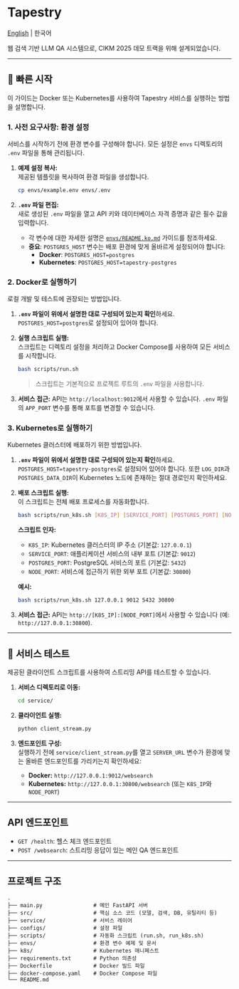 # Tapestry

[English](README.md) | 한국어

웹 검색 기반 LLM QA 시스템으로, CIKM 2025 데모 트랙을 위해 설계되었습니다.

---

## 🚀 빠른 시작

이 가이드는 Docker 또는 Kubernetes를 사용하여 Tapestry 서비스를 실행하는 방법을 설명합니다.

### 1. 사전 요구사항: 환경 설정

서비스를 시작하기 전에 환경 변수를 구성해야 합니다. 모든 설정은 `envs` 디렉토리의 `.env` 파일을 통해 관리됩니다.

1.  **예제 설정 복사:**  
    제공된 템플릿을 복사하여 환경 파일을 생성합니다.

    ```bash
    cp envs/example.env envs/.env
    ```

2.  **`.env` 파일 편집:**  
    새로 생성된 `.env` 파일을 열고 API 키와 데이터베이스 자격 증명과 같은 필수 값을 입력합니다.

    -   각 변수에 대한 자세한 설명은 [`envs/README.ko.md`](envs/README.ko.md) 가이드를 참조하세요.
    -   **중요**: `POSTGRES_HOST` 변수는 배포 환경에 맞게 올바르게 설정되어야 합니다:
        -   **Docker**: `POSTGRES_HOST=postgres`
        -   **Kubernetes**: `POSTGRES_HOST=tapestry-postgres`

### 2. Docker로 실행하기

로컬 개발 및 테스트에 권장되는 방법입니다.

1.  **`.env` 파일이 위에서 설명한 대로 구성되어 있는지 확인**하세요. `POSTGRES_HOST=postgres`로 설정되어 있어야 합니다.

2.  **실행 스크립트 실행:**  
    스크립트는 디렉토리 설정을 처리하고 Docker Compose를 사용하여 모든 서비스를 시작합니다.

    ```bash
    bash scripts/run.sh
    ```
    > 스크립트는 기본적으로 프로젝트 루트의 `.env` 파일을 사용합니다.

3.  **서비스 접근:**
    API는 `http://localhost:9012`에서 사용할 수 있습니다. `.env` 파일의 `APP_PORT` 변수를 통해 포트를 변경할 수 있습니다.

### 3. Kubernetes로 실행하기

Kubernetes 클러스터에 배포하기 위한 방법입니다.

1.  **`.env` 파일이 위에서 설명한 대로 구성되어 있는지 확인**하세요. `POSTGRES_HOST=tapestry-postgres`로 설정되어 있어야 합니다. 또한 `LOG_DIR`과 `POSTGRES_DATA_DIR`이 Kubernetes 노드에 존재하는 절대 경로인지 확인하세요.

2.  **배포 스크립트 실행:**  
    이 스크립트는 전체 배포 프로세스를 자동화합니다.

    ```bash
    bash scripts/run_k8s.sh [K8S_IP] [SERVICE_PORT] [POSTGRES_PORT] [NODE_PORT]
    ```

    **스크립트 인자:**
    -   `K8S_IP`: Kubernetes 클러스터의 IP 주소 (기본값: `127.0.0.1`)
    -   `SERVICE_PORT`: 애플리케이션 서비스의 내부 포트 (기본값: `9012`)
    -   `POSTGRES_PORT`: PostgreSQL 서비스의 포트 (기본값: `5432`)
    -   `NODE_PORT`: 서비스에 접근하기 위한 외부 포트 (기본값: `30800`)

    **예시:**
    ```bash
    bash scripts/run_k8s.sh 127.0.0.1 9012 5432 30800
    ```

3.  **서비스 접근:**
    API는 `http://[K8S_IP]:[NODE_PORT]`에서 사용할 수 있습니다 (예: `http://127.0.0.1:30800`).

---

## 🧪 서비스 테스트

제공된 클라이언트 스크립트를 사용하여 스트리밍 API를 테스트할 수 있습니다.

1.  **서비스 디렉토리로 이동:**
    ```bash
    cd service/
    ```

2.  **클라이언트 실행:**
    ```bash
    python client_stream.py
    ```

3.  **엔드포인트 구성:**  
    실행하기 전에 `service/client_stream.py`를 열고 `SERVER_URL` 변수가 환경에 맞는 올바른 엔드포인트를 가리키는지 확인하세요:
    -   **Docker:** `http://127.0.0.1:9012/websearch`
    -   **Kubernetes:** `http://127.0.0.1:30800/websearch` (또는 `K8S_IP`와 `NODE_PORT`)

---

## API 엔드포인트

- `GET /health`: 헬스 체크 엔드포인트
- `POST /websearch`: 스트리밍 응답이 있는 메인 QA 엔드포인트

---

## 프로젝트 구조

```
.
├── main.py                # 메인 FastAPI 서버
├── src/                   # 핵심 소스 코드 (모델, 검색, DB, 유틸리티 등)
├── service/               # 서비스 레이어
├── configs/               # 설정 파일
├── scripts/               # 자동화 스크립트 (run.sh, run_k8s.sh)
├── envs/                  # 환경 변수 예제 및 문서
├── k8s/                   # Kubernetes 매니페스트
├── requirements.txt       # Python 의존성
├── Dockerfile             # Docker 빌드 파일
├── docker-compose.yaml    # Docker Compose 파일
└── README.md
``` 